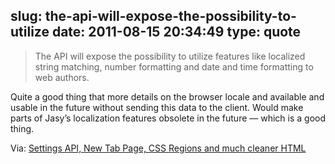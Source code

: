 slug: the-api-will-expose-the-possibility-to-utilize
date: 2011-08-15 20:34:49
type: quote
---

> The API will expose the possibility to utilize features like localized string matching, number formatting and date and time formatting to web authors.

Quite a good thing that more details on the browser locale and available and usable in the future without sending this data to the client. Would make parts of Jasy’s localization features obsolete in the future — which is a good thing.

 Via: [Settings API, New Tab Page, CSS Regions and much cleaner HTML](http://peter.sh/2011/08/settings-api-new-tab-page-css-regions-and-much-cleaner-html/)
